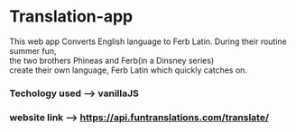 # Translation-app
This web app Converts English language to Ferb Latin. During their routine summer fun, </br>
the two brothers Phineas and Ferb(in a Dinsney series)  </br>
create their own language, Ferb Latin which quickly catches on. </br>
### Techology used  --> vanillaJS  </br>
### website link  --> https://api.funtranslations.com/translate/
